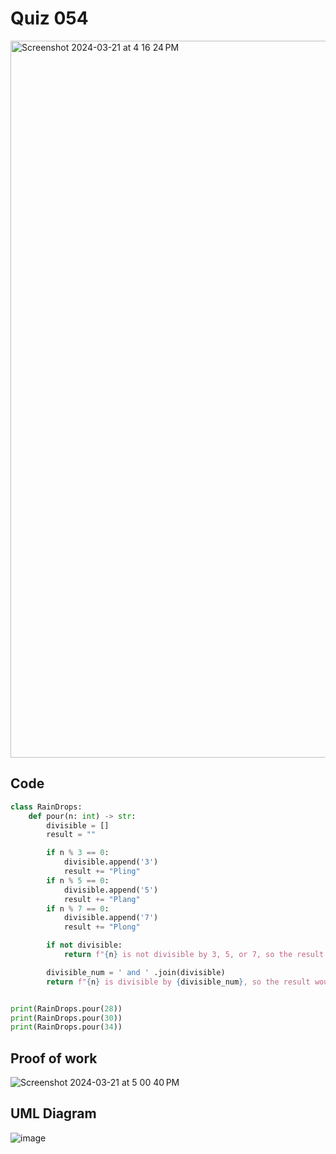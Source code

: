 # Quiz 054
<img width="1147" alt="Screenshot 2024-03-21 at 4 16 24 PM" src="https://github.com/hasmhib/unit3-2024/assets/142870448/b0436e59-4d55-4c34-a065-37cdc60c50e0">

## Code

```py
class RainDrops:
    def pour(n: int) -> str:
        divisible = []
        result = ""

        if n % 3 == 0:
            divisible.append('3')
            result += "Pling"
        if n % 5 == 0:
            divisible.append('5')
            result += "Plang"
        if n % 7 == 0:
            divisible.append('7')
            result += "Plong"

        if not divisible:
            return f"{n} is not divisible by 3, 5, or 7, so the result would be {n}"

        divisible_num = ' and ' .join(divisible)
        return f"{n} is divisible by {divisible_num}, so the result would be {result}"


print(RainDrops.pour(28))
print(RainDrops.pour(30))
print(RainDrops.pour(34))
```

## Proof of work
<img width="max" alt="Screenshot 2024-03-21 at 5 00 40 PM" src="https://github.com/hasmhib/unit3-2024/assets/142870448/d7f9c593-92dc-4c3d-8a5b-430f19e064b6">


## UML Diagram
![image](https://github.com/hasmhib/unit3-2024/assets/142870448/64c2be81-1d8c-4869-8578-c292d744afb4)

